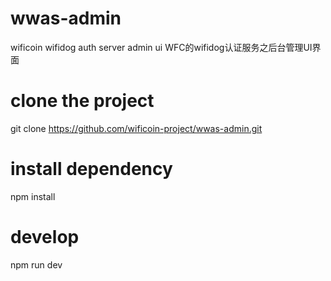 # wwas-admin
wificoin wifidog auth server admin ui
WFC的wifidog认证服务之后台管理UI界面

# clone the project
git clone https://github.com/wificoin-project/wwas-admin.git

# install dependency
npm install

# develop
npm run dev
